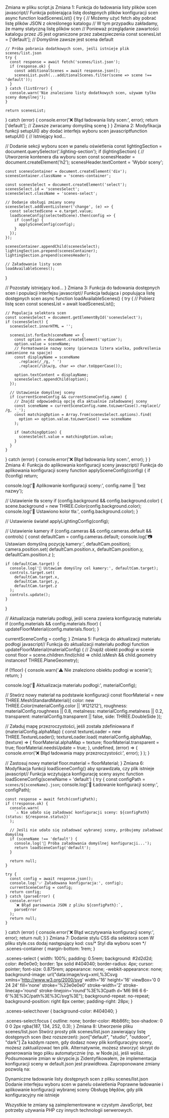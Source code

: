Zmiana w pliku script.js
Zmiana 1: Funkcja do ładowania listy plików scen
javascript// Funkcja pobierająca listę dostępnych plików konfiguracji scen
async function loadScenesList() {
  try {
    // Możemy użyć fetch aby pobrać listę plików JSON z określonego katalogu
    // W tym przypadku zakładamy, że mamy statyczną listę plików scen
    // Ponieważ przeglądanie zawartości katalogu przez JS jest ograniczone przez zabezpieczenia
    const scenesList = ['default']; // Domyślnie zawsze jest scena default
    
    // Próba pobrania dodatkowych scen, jeśli istnieje plik scenes/list.json
    try {
      const response = await fetch('scenes/list.json');
      if (response.ok) {
        const additionalScenes = await response.json();
        scenesList.push(...additionalScenes.filter(scene => scene !== 'default'));
      }
    } catch (listError) {
      console.warn('Nie znaleziono listy dodatkowych scen, używam tylko sceny domyślnej');
    }
    
    return scenesList;
  } catch (error) {
    console.error('❌ Błąd ładowania listy scen:', error);
    return ['default']; // Zawsze zwracamy domyślną scenę
  }
}
Zmiana 2: Modyfikacja funkcji setupUI() aby dodać interfejs wyboru scen
javascriptfunction setupUI() {
  // Istniejący kod...
  
  // Dodanie sekcji wyboru scen w panelu oświetlenia
  const lightingSection = document.querySelector('.lighting-section');
  if (lightingSection) {
    // Utworzenie kontenera dla wyboru scen
    const scenesHeader = document.createElement('h2');
    scenesHeader.textContent = 'Wybór sceny';
    
    const scenesContainer = document.createElement('div');
    scenesContainer.className = 'scenes-container';
    
    const scenesSelect = document.createElement('select');
    scenesSelect.id = 'scenesSelect';
    scenesSelect.className = 'scenes-select';
    
    // Dodanie obsługi zmiany sceny
    scenesSelect.addEventListener('change', (e) => {
      const selectedScene = e.target.value;
      loadSceneConfig(selectedScene).then(config => {
        if (config) {
          applySceneConfig(config);
        }
      });
    });
    
    scenesContainer.appendChild(scenesSelect);
    lightingSection.prepend(scenesContainer);
    lightingSection.prepend(scenesHeader);
    
    // Załadowanie listy scen
    loadAvailableScenes();
  }
  
  // Pozostały istniejący kod...
}
Zmiana 3: Funkcja do ładowania dostępnych scen i populacji interfejsu
javascript// Funkcja ładująca i populująca listę dostępnych scen
async function loadAvailableScenes() {
  try {
    // Pobierz listę scen
    const scenesList = await loadScenesList();
    
    // Populacja selektora scen
    const scenesSelect = document.getElementById('scenesSelect');
    if (scenesSelect) {
      scenesSelect.innerHTML = '';
      
      scenesList.forEach(sceneName => {
        const option = document.createElement('option');
        option.value = sceneName;
        // Formatowanie nazwy sceny (pierwsza litera wielka, podkreślenia zamienione na spacje)
        const displayName = sceneName
          .replace(/_/g, ' ')
          .replace(/\b\w/g, char => char.toUpperCase());
        
        option.textContent = displayName;
        scenesSelect.appendChild(option);
      });
      
      // Ustawienie domyślnej sceny
      if (currentSceneConfig && currentSceneConfig.name) {
        // Znajdź odpowiednią opcję dla aktualnie załadowanej sceny
        const sceneName = currentSceneConfig.name.toLowerCase().replace(/ /g, '_');
        const matchingOption = Array.from(scenesSelect.options).find(
          option => option.value.toLowerCase() === sceneName
        );
        
        if (matchingOption) {
          scenesSelect.value = matchingOption.value;
        }
      }
    }
  } catch (error) {
    console.error('❌ Błąd ładowania listy scen:', error);
  }
}
Zmiana 4: Funkcja do aplikowania konfiguracji sceny
javascript// Funkcja do aplikowania konfiguracji sceny
function applySceneConfig(config) {
  if (!config) return;
  
  console.log('🔄 Aplikowanie konfiguracji sceny:', config.name || 'bez nazwy');
  
  // Ustawienie tła sceny
  if (config.background && config.background.color) {
    scene.background = new THREE.Color(config.background.color);
    console.log('🎨 Ustawiono kolor tła:', config.background.color);
  }
  
  // Ustawienie świateł
  applyLightingConfig(config);
  
  // Ustawienie kamery
  if (config.cameras && config.cameras.default && controls) {
    const defaultCam = config.cameras.default;
    console.log('📷 Ustawiam domyślną pozycję kamery:', defaultCam.position);
    camera.position.set(
      defaultCam.position.x,
      defaultCam.position.y,
      defaultCam.position.z
    );

    if (defaultCam.target) {
      console.log('🎯 Ustawiam domyślny cel kamery:', defaultCam.target);
      controls.target.set(
        defaultCam.target.x,
        defaultCam.target.y,
        defaultCam.target.z
      );
      controls.update();
    }
  }
  
  // Aktualizacja materiału podłogi, jeśli scena zawiera konfigurację materiału
  if (config.materials && config.materials.floor) {
    updateFloorMaterial(config.materials.floor);
  }
  
  currentSceneConfig = config;
}
Zmiana 5: Funkcja do aktualizacji materiału podłogi
javascript// Funkcja do aktualizacji materiału podłogi
function updateFloorMaterial(materialConfig) {
  // Znajdź obiekt podłogi w scenie
  const floor = scene.children.find(child => 
    child.isMesh && child.geometry instanceof THREE.PlaneGeometry);
  
  if (!floor) {
    console.warn('⚠️ Nie znaleziono obiektu podłogi w scenie');
    return;
  }
  
  console.log('🔄 Aktualizacja materiału podłogi:', materialConfig);
  
  // Stwórz nowy materiał na podstawie konfiguracji
  const floorMaterial = new THREE.MeshStandardMaterial({
    color: new THREE.Color(materialConfig.color || '#121212'),
    roughness: materialConfig.roughness || 0.8,
    metalness: materialConfig.metalness || 0.2,
    transparent: materialConfig.transparent || false,
    side: THREE.DoubleSide
  });
  
  // Załaduj mapę przezroczystości, jeśli została zdefiniowana
  if (materialConfig.alphaMap) {
    const textureLoader = new THREE.TextureLoader();
    textureLoader.load(
      materialConfig.alphaMap,
      (texture) => {
        floorMaterial.alphaMap = texture;
        floorMaterial.transparent = true;
        floorMaterial.needsUpdate = true;
      },
      undefined,
      (error) => {
        console.error('❌ Błąd ładowania mapy przezroczystości:', error);
      }
    );
  }
  
  // Zastosuj nowy materiał
  floor.material = floorMaterial;
}
Zmiana 6: Modyfikacja funkcji loadSceneConfig() aby sprawdzała, czy plik istnieje
javascript// Funkcja wczytująca konfigurację sceny
async function loadSceneConfig(sceneName = 'default') {
  try {
    const configPath = `scenes/${sceneName}.json`;
    console.log('🔄 Ładowanie konfiguracji sceny:', configPath);
    
    const response = await fetch(configPath);
    if (!response.ok) {
      console.warn(
        `⚠️ Nie udało się załadować konfiguracji sceny: ${configPath} (status: ${response.status})`
      );
      
      // Jeśli nie udało się załadować wybranej sceny, próbujemy załadować domyślną
      if (sceneName !== 'default') {
        console.log('🔄 Próba załadowania domyślnej konfiguracji...');
        return loadSceneConfig('default');
      }
      
      return null;
    }

    try {
      const config = await response.json();
      console.log('✅ Załadowana konfiguracja:', config);
      currentSceneConfig = config;
      return config;
    } catch (parseError) {
      console.error(
        `❌ Błąd parsowania JSON z pliku ${configPath}:`,
        parseError
      );
      return null;
    }
  } catch (error) {
    console.error('❌ Błąd wczytywania konfiguracji sceny:', error);
    return null;
  }
}
Zmiana 7: Dodanie stylu CSS dla selektora scen
W pliku style.css dodaj następujący kod:
css/* Styl dla wyboru scen */
.scenes-container {
  margin-bottom: 1rem;
}

.scenes-select {
  width: 100%;
  padding: 0.5rem;
  background: #2d2d2d;
  color: #e0e0e0;
  border: 1px solid #404040;
  border-radius: 4px;
  cursor: pointer;
  font-size: 0.875rem;
  appearance: none;
  -webkit-appearance: none;
  background-image: url("data:image/svg+xml,%3Csvg xmlns='http://www.w3.org/2000/svg' width='16' height='16' viewBox='0 0 24 24' fill='none' stroke='%23e0e0e0' stroke-width='2' stroke-linecap='round' stroke-linejoin='round'%3E%3Cpath d='M6 9l6 6 6-6'%3E%3C/path%3E%3C/svg%3E");
  background-repeat: no-repeat;
  background-position: right 8px center;
  padding-right: 28px;
}

.scenes-select:hover {
  background-color: #404040;
}

.scenes-select:focus {
  outline: none;
  border-color: #bb86fc;
  box-shadow: 0 0 0 2px rgba(187, 134, 252, 0.3);
}
Zmiana 8: Utworzenie pliku scenes/list.json
Stwórz prosty plik scenes/list.json zawierający listę dostępnych scen (bez rozszerzeń):
json["default", "studio", "outdoor", "dark"]
Za każdym razem, gdy dodasz nowy plik konfiguracyjny sceny, możesz zaktualizować ten plik. Alternatywnie, możesz stworzyć skrypt do generowania tego pliku automatycznie (np. w Node.js), jeśli wolisz.
Podsumowanie zmian w skrypcie.js
Zidentyfikowałem, że implementacja konfiguracji sceny w default.json jest prawidłowa. Zaproponowane zmiany pozwolą na:

Dynamiczne ładowanie listy dostępnych scen z pliku scenes/list.json
Dodanie interfejsu wyboru scen w panelu oświetlenia
Poprawne ładowanie i aplikowanie konfiguracji wybranej sceny
Obsługę błędów, gdy plik konfiguracyjny nie istnieje

Wszystkie te zmiany są zaimplementowane w czystym JavaScript, bez potrzeby używania PHP czy innych technologii serwerowych.